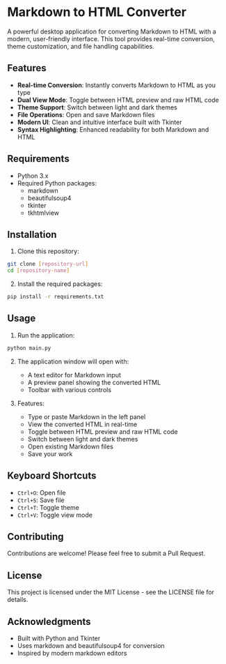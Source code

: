 # Markdown to HTML Converter

A powerful desktop application for converting Markdown to HTML with a modern, user-friendly interface. This tool provides real-time conversion, theme customization, and file handling capabilities.

## Features

- **Real-time Conversion**: Instantly converts Markdown to HTML as you type
- **Dual View Mode**: Toggle between HTML preview and raw HTML code
- **Theme Support**: Switch between light and dark themes
- **File Operations**: Open and save Markdown files
- **Modern UI**: Clean and intuitive interface built with Tkinter
- **Syntax Highlighting**: Enhanced readability for both Markdown and HTML

## Requirements

- Python 3.x
- Required Python packages:
  - markdown
  - beautifulsoup4
  - tkinter
  - tkhtmlview

## Installation

1. Clone this repository:
```bash
git clone [repository-url]
cd [repository-name]
```

2. Install the required packages:
```bash
pip install -r requirements.txt
```

## Usage

1. Run the application:
```bash
python main.py
```

2. The application window will open with:
   - A text editor for Markdown input
   - A preview panel showing the converted HTML
   - Toolbar with various controls

3. Features:
   - Type or paste Markdown in the left panel
   - View the converted HTML in real-time
   - Toggle between HTML preview and raw HTML code
   - Switch between light and dark themes
   - Open existing Markdown files
   - Save your work

## Keyboard Shortcuts

- `Ctrl+O`: Open file
- `Ctrl+S`: Save file
- `Ctrl+T`: Toggle theme
- `Ctrl+V`: Toggle view mode

## Contributing

Contributions are welcome! Please feel free to submit a Pull Request.

## License

This project is licensed under the MIT License - see the LICENSE file for details.

## Acknowledgments

- Built with Python and Tkinter
- Uses markdown and beautifulsoup4 for conversion
- Inspired by modern markdown editors 